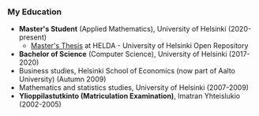 ### My Education

- **Master's Student** (Applied Mathematics), University of Helsinki (2020-present)
  - [Master's Thesis](https://helda.helsinki.fi/handle/10138/357424) at HELDA - University of Helsinki Open Repository
- **Bachelor of Science** (Computer Science), University of Helsinki (2017-2020)
- Business studies, Helsinki School of Economics (now part of Aalto University) (Autumn 2009)
- Mathematics and statistics studies, University of Helsinki (2007-2009)
- **Ylioppilastutkinto (Matriculation Examination)**, Imatran Yhteislukio (2002-2005)

<!---
Jsos17/Jsos17 is a ✨ special ✨ repository because its `README.md` (this file) appears on your GitHub profile.
You can click the Preview link to take a look at your changes.
--->
